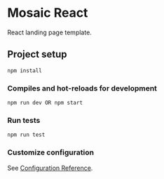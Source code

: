 # Mosaic React

React landing page template.

## Project setup
```
npm install
```

### Compiles and hot-reloads for development
```
npm run dev OR npm start
```

### Run tests
```
npm run test
```

### Customize configuration
See [Configuration Reference](https://vitejs.dev/guide/).